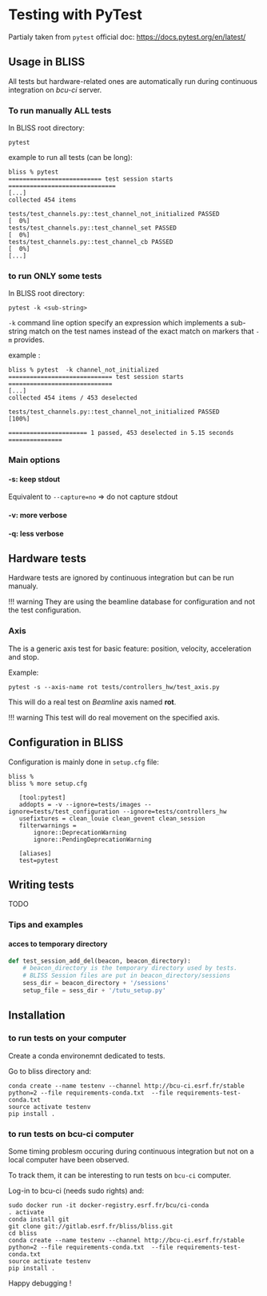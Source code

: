 # Testing with PyTest


Partialy taken from `pytest` official doc: https://docs.pytest.org/en/latest/


## Usage in BLISS

All tests but hardware-related ones are automatically run during
continuous integration on *bcu-ci* server.

### To run manually ALL tests

In BLISS root directory:

```
pytest
```

example to run all tests (can be long):

```
bliss % pytest
========================== test session starts ==============================
[...]
collected 454 items

tests/test_channels.py::test_channel_not_initialized PASSED            [  0%]
tests/test_channels.py::test_channel_set PASSED                        [  0%]
tests/test_channels.py::test_channel_cb PASSED                         [  0%]
[...]
```

### to run ONLY some tests

In BLISS root directory:
```
pytest -k <sub-string>
```

`-k` command line option specify an expression which implements a
sub-string match on the test names instead of the exact match on
markers that `-m` provides.

example :

```
bliss % pytest  -k channel_not_initialized
============================= test session starts =============================
[...]
collected 454 items / 453 deselected

tests/test_channels.py::test_channel_not_initialized PASSED              [100%]

====================== 1 passed, 453 deselected in 5.15 seconds ===============
```

### Main options

#### -s: keep stdout
Equivalent to `--capture=no`  => do not capture stdout

#### -v: more verbose

#### -q: less verbose


## Hardware tests

Hardware tests are ignored by continuous integration but can be run manualy.

!!! warning
    They are using the beamline database for configuration and not the test
    configuration.

### Axis
The is a generic axis test for basic feature: position, velocity, acceleration and stop.

Example:
```
pytest -s --axis-name rot tests/controllers_hw/test_axis.py
```
This will do a real test on *Beamline* axis named **rot**.

!!! warning
    This test will do real movement on the specified axis.


## Configuration in BLISS
Configuration is mainly done in `setup.cfg` file:

```
bliss %
bliss % more setup.cfg
   
   [tool:pytest]
   addopts = -v --ignore=tests/images --ignore=tests/test_configuration --ignore=tests/controllers_hw
   usefixtures = clean_louie clean_gevent clean_session
   filterwarnings =
       ignore::DeprecationWarning
       ignore::PendingDeprecationWarning
   
   [aliases]
   test=pytest
```



## Writing tests

TODO

### Tips and examples

#### acces to temporary directory

```python
def test_session_add_del(beacon, beacon_directory):
    # beacon_directory is the temporary directory used by tests.
    # BLISS Session files are put in beacon_directory/sessions
    sess_dir = beacon_directory + '/sessions'
    setup_file = sess_dir + '/tutu_setup.py'
```

## Installation

### to run tests on your computer

Create a conda environemnt dedicated to tests.

Go to bliss directory and:
```
conda create --name testenv --channel http://bcu-ci.esrf.fr/stable python=2 --file requirements-conda.txt  --file requirements-test-conda.txt
source activate testenv
pip install .
```


### to run tests on bcu-ci computer

Some timing problesm occuring during continuous integration but not on
a local computer have been observed.

To track them, it can be interesting to run tests on `bcu-ci` computer.

Log-in to bcu-ci (needs sudo rights) and:

```
sudo docker run -it docker-registry.esrf.fr/bcu/ci-conda
. activate
conda install git
git clone git://gitlab.esrf.fr/bliss/bliss.git
cd bliss
conda create --name testenv --channel http://bcu-ci.esrf.fr/stable python=2 --file requirements-conda.txt  --file requirements-test-conda.txt
source activate testenv
pip install .
```
Happy debugging !


